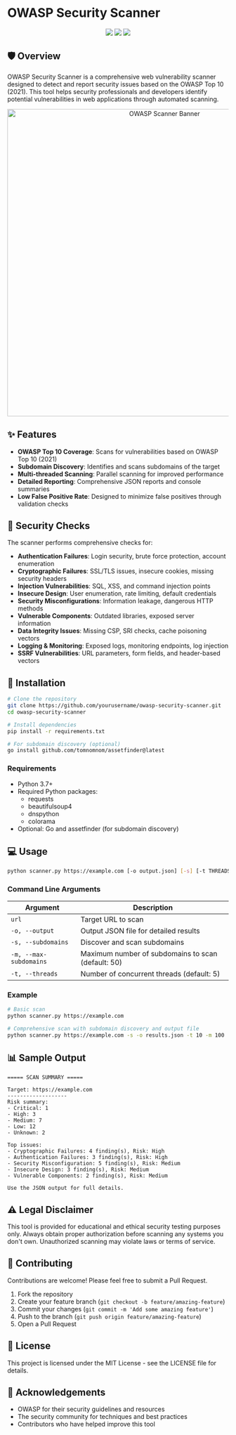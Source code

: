 # OWASP Security Scanner

<div align="center">
  <img src="https://img.shields.io/badge/Python-3.7+-blue.svg"/>
  <img src="https://img.shields.io/badge/License-MIT-green.svg"/>
  <img src="https://img.shields.io/badge/OWASP-2021-orange.svg"/>
</div>

## 🛡️ Overview

OWASP Security Scanner is a comprehensive web vulnerability scanner designed to detect and report security issues based on the OWASP Top 10 (2021). This tool helps security professionals and developers identify potential vulnerabilities in web applications through automated scanning.

<p align="center">
  <img width="700" src="/api/placeholder/800/400" alt="OWASP Scanner Banner">
</p>

## ✨ Features

- **OWASP Top 10 Coverage**: Scans for vulnerabilities based on OWASP Top 10 (2021)
- **Subdomain Discovery**: Identifies and scans subdomains of the target
- **Multi-threaded Scanning**: Parallel scanning for improved performance
- **Detailed Reporting**: Comprehensive JSON reports and console summaries
- **Low False Positive Rate**: Designed to minimize false positives through validation checks

## 🔎 Security Checks

The scanner performs comprehensive checks for:

- **Authentication Failures**: Login security, brute force protection, account enumeration
- **Cryptographic Failures**: SSL/TLS issues, insecure cookies, missing security headers
- **Injection Vulnerabilities**: SQL, XSS, and command injection points
- **Insecure Design**: User enumeration, rate limiting, default credentials
- **Security Misconfigurations**: Information leakage, dangerous HTTP methods
- **Vulnerable Components**: Outdated libraries, exposed server information
- **Data Integrity Issues**: Missing CSP, SRI checks, cache poisoning vectors
- **Logging & Monitoring**: Exposed logs, monitoring endpoints, log injection
- **SSRF Vulnerabilities**: URL parameters, form fields, and header-based vectors

## 🚀 Installation

```bash
# Clone the repository
git clone https://github.com/yourusername/owasp-security-scanner.git
cd owasp-security-scanner

# Install dependencies
pip install -r requirements.txt

# For subdomain discovery (optional)
go install github.com/tomnomnom/assetfinder@latest
```

### Requirements

- Python 3.7+
- Required Python packages:
  - requests
  - beautifulsoup4
  - dnspython
  - colorama
- Optional: Go and assetfinder (for subdomain discovery)

## 💻 Usage

```bash
python scanner.py https://example.com [-o output.json] [-s] [-t THREADS] [-m MAX_SUBDOMAINS]
```

### Command Line Arguments

| Argument | Description |
|----------|-------------|
| `url` | Target URL to scan |
| `-o, --output` | Output JSON file for detailed results |
| `-s, --subdomains` | Discover and scan subdomains |
| `-m, --max-subdomains` | Maximum number of subdomains to scan (default: 50) |
| `-t, --threads` | Number of concurrent threads (default: 5) |

### Example

```bash
# Basic scan
python scanner.py https://example.com

# Comprehensive scan with subdomain discovery and output file
python scanner.py https://example.com -s -o results.json -t 10 -m 100
```

## 📊 Sample Output

```
===== SCAN SUMMARY =====

Target: https://example.com
-------------------
Risk summary:
- Critical: 1
- High: 3
- Medium: 7
- Low: 12
- Unknown: 2

Top issues:
- Cryptographic Failures: 4 finding(s), Risk: High
- Authentication Failures: 3 finding(s), Risk: High
- Security Misconfiguration: 5 finding(s), Risk: Medium
- Insecure Design: 3 finding(s), Risk: Medium
- Vulnerable Components: 2 finding(s), Risk: Medium

Use the JSON output for full details.
```

## ⚠️ Legal Disclaimer

This tool is provided for educational and ethical security testing purposes only. Always obtain proper authorization before scanning any systems you don't own. Unauthorized scanning may violate laws or terms of service.

## 🤝 Contributing

Contributions are welcome! Please feel free to submit a Pull Request.

1. Fork the repository
2. Create your feature branch (`git checkout -b feature/amazing-feature`)
3. Commit your changes (`git commit -m 'Add some amazing feature'`)
4. Push to the branch (`git push origin feature/amazing-feature`)
5. Open a Pull Request

## 📝 License

This project is licensed under the MIT License - see the LICENSE file for details.

## 🙏 Acknowledgements

- OWASP for their security guidelines and resources
- The security community for techniques and best practices
- Contributors who have helped improve this tool